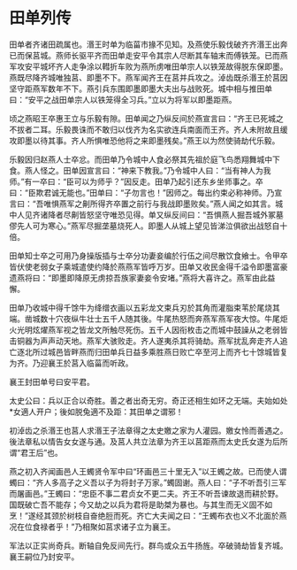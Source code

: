 # 田单列传

田单者齐诸田疏属也。湣王时单为临菑市掾不见知。及燕使乐毅伐破齐齐湣王出奔已而保莒城。燕师长驱平齐而田单走安平令其宗人尽断其车轴末而傅铁笼。已而燕军攻安平城坏齐人走争涂以轊折车败为燕所虏唯田单宗人以铁笼故得脱东保即墨。燕既尽降齐城唯独莒、即墨不下。燕军闻齐王在莒并兵攻之。淖齿既杀湣王於莒因坚守距燕军数年不下。燕引兵东围即墨即墨大夫出与战败死。城中相与推田单曰：“安平之战田单宗人以铁笼得全习兵。”立以为将军以即墨距燕。

顷之燕昭王卒惠王立与乐毅有隙。田单闻之乃纵反间於燕宣言曰：“齐王已死城之不拔者二耳。乐毅畏诛而不敢归以伐齐为名实欲连兵南面而王齐。齐人未附故且缓攻即墨以待其事。齐人所惧唯恐他将之来即墨残矣。”燕王以为然使骑劫代乐毅。

乐毅因归赵燕人士卒忿。而田单乃令城中人食必祭其先祖於庭飞鸟悉翔舞城中下食。燕人怪之。田单因宣言曰：“神来下教我。”乃令城中人曰：“当有神人为我师。”有一卒曰：“臣可以为师乎？”因反走。田单乃起引还东乡坐师事之。卒曰：“臣欺君诚无能也。”田单曰：“子勿言也！”因师之。每出约束必称神师。乃宣言曰：“吾唯惧燕军之劓所得齐卒置之前行与我战即墨败矣。”燕人闻之如其言。城中人见齐诸降者尽劓皆怒坚守唯恐见得。单又纵反间曰：“吾惧燕人掘吾城外冢墓僇先人可为寒心。”燕军尽掘垄墓烧死人。即墨人从城上望见皆涕泣俱欲出战怒自十倍。

田单知士卒之可用乃身操版插与士卒分功妻妾编於行伍之间尽散饮食飨士。令甲卒皆伏使老弱女子乘城遣使约降於燕燕军皆呼万岁。田单又收民金得千溢令即墨富豪遗燕将曰：“即墨即降原无虏掠吾族家妻妾令安堵。”燕将大喜许之。燕军由此益懈。

田单乃收城中得千馀牛为绛缯衣画以五彩龙文束兵刃於其角而灌脂束苇於尾烧其端。凿城数十穴夜纵牛壮士五千人随其後。牛尾热怒而奔燕军燕军夜大惊。牛尾炬火光明炫燿燕军视之皆龙文所触尽死伤。五千人因衔枚击之而城中鼓譟从之老弱皆击铜器为声声动天地。燕军大骇败走。齐人遂夷杀其将骑劫。燕军扰乱奔走齐人追亡逐北所过城邑皆畔燕而归田单兵日益多乘胜燕日败亡卒至河上而齐七十馀城皆复为齐。乃迎襄王於莒入临菑而听政。

襄王封田单号曰安平君。

太史公曰：兵以正合以奇胜。善之者出奇无穷。奇正还相生如环之无端。夫始如处*女適人开户；後如脱兔適不及距：其田单之谓邪！

初淖齿之杀湣王也莒人求湣王子法章得之太史嬓之家为人灌园。嬓女怜而善遇之。後法章私以情告女女遂与通。及莒人共立法章为齐王以莒距燕而太史氏女遂为后所谓“君王后”也。

燕之初入齐闻画邑人王蠋贤令军中曰“环画邑三十里无入”以王蠋之故。已而使人谓蠋曰：“齐人多高子之义吾以子为将封子万家。”蠋固谢。燕人曰：“子不听吾引三军而屠画邑。”王蠋曰：“忠臣不事二君贞女不更二夫。齐王不听吾谏故退而耕於野。国既破亡吾不能存；今又劫之以兵为君将是助桀为暴也。与其生而无义固不如烹！”遂经其颈於树枝自奋绝脰而死。齐亡大夫闻之曰：“王蠋布衣也义不北面於燕况在位食禄者乎！”乃相聚如莒求诸子立为襄王。

军法以正实尚奇兵。断轴自免反间先行。群鸟或众五牛扬旌。卒破骑劫皆复齐城。襄王嗣位乃封安平。

